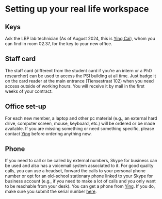 # Setting up your real life workspace

## Keys

Ask the LBP lab technician (As of August 2024, this is [Ying Cai](https://www.kuleuven.be/wieiswie/en/person/00098752)), whom you can find in room 02.37, for the key to your new office.

## Staff card

The staff card (different from the student card if you’re an intern or a PhD researcher) can be used to access the PSI building at all time. Just badge it on the card reader at the main entrance (Tiensestraat 102) when you need access outside of working hours. You will receive it by mail in the first weeks of your contract.

## Office set-up

For each new member, a laptop and other pc material (e.g., an external hard drive, computer screen, mouse, keyboard, etc.) will be ordered or be made available. If you are missing something or need something specific, please contact [Ying](https://www.kuleuven.be/wieiswie/en/person/00098752) before ordering anything new.

## Phone

If you need to call or be called by external numbers, Skype for business can be used and also has a voicemail system associated to it. For good quality calls, you can use a headset, forward the calls to your personal phone number or opt for an old-school stationary phone linked to your Skype for business account (e.g., if you need to make a lot of calls and you only want to be reachable from your desk). You can get a phone from [Ying](https://www.kuleuven.be/wieiswie/en/person/00098752). If you do, make sure you submit the serial number [here](https://ppw.kuleuven.be/intranet/onlineform/lynctelefoon).
